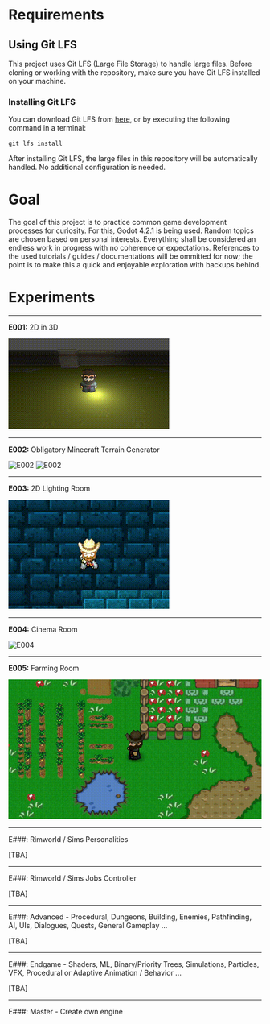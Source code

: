 # Requirements

## Using Git LFS

This project uses Git LFS (Large File Storage) to handle large files. Before cloning or working with the repository, make sure you have Git LFS installed on your machine.

### Installing Git LFS

You can download Git LFS from [here](https://git-lfs.github.com/), or by executing the following command in a terminal:

```
git lfs install
```

After installing Git LFS, the large files in this repository will be automatically handled. No additional configuration is needed.

# Goal

The goal of this project is to practice common game development processes for curiosity. For this, Godot 4.2.1 is being used. Random topics are chosen based on personal interests. Everything shall be considered an endless work in progress with no coherence or expectations. References to the used tutorials / guides / documentations will be ommitted for now; the point is to make this a quick and enjoyable exploration with backups behind.

# Experiments

---

**E001:** 2D in 3D

![E001](.image/README/E001.gif "2D in 3D")

---

**E002:** Obligatory Minecraft Terrain Generator

![E002](.image/README/E002-1.gif "Minecraft Terrain Generator")   ![E002](.image/README/E002-2.gif "Minecraft Terrain Generator")

---

**E003:** 2D Lighting Room

![E003](.image/README/E003.gif "2D Lighting Room")

---

**E004:** Cinema Room

![E004](.image/README/E004.gif "Cinema Room")

---

**E005:** Farming Room

![E005](.image/README/E005.gif "Farming Room")

---

E###: Rimworld / Sims Personalities

[TBA]

---

E###: Rimworld / Sims Jobs Controller

[TBA]

---

E###: Advanced - Procedural, Dungeons, Building, Enemies, Pathfinding, AI, UIs, Dialogues, Quests, General Gameplay ...

[TBA]

---

E###: Endgame - Shaders, ML, Binary/Priority Trees, Simulations, Particles, VFX, Procedural or Adaptive Animation / Behavior ...

[TBA]

---

E###: Master - Create own engine
